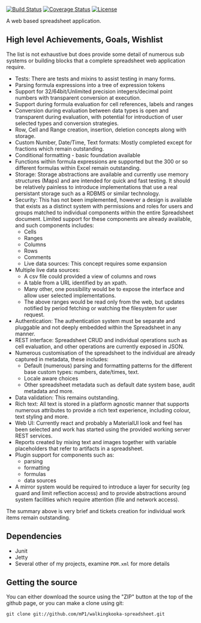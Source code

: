 [![Build Status](https://travis-ci.com/mP1/walkingkooka-spreadsheet.svg?branch=master)](https://travis-ci.com/mP1/walkingkooka-spreadsheet.svg?branch=master)
[![Coverage Status](https://coveralls.io/repos/github/mP1/walkingkooka-spreadsheet/badge.svg?branch=master)](https://coveralls.io/repos/github/mP1/walkingkooka-spreadsheet?branch=master)
[![License](https://img.shields.io/badge/License-Apache%202.0-blue.svg)](https://opensource.org/licenses/Apache-2.0)

A web based spreadsheet application.

## High level Achievements, Goals, Wishlist

The list is not exhaustive but does provide some detail of numerous sub systems or building blocks that a complete spreadsheet web application
require.

- Tests: There are tests and mixins to assist testing in many forms.
- Parsing formula expressions into a tree of expression tokens
- Support for 32/64bit/Unlimited precision integers/decimal point numbers with transparent conversion at execution.
- Support during formula evaluation for cell references, labels and ranges
- Conversion during evaluation between data types is open and transparent during evaluation, with potential for introduction of user selected
  types and conversion strategies.
- Row, Cell and Range creation, insertion, deletion concepts along with storage.
- Custom Number, Date/Time, Text formats: Mostly completed except for fractions which remain outstanding.
- Conditional formatting - basic foundation available
- Functions within formula expressions are supported but the 300 or so different formulas within Excel remain outstanding.
- Storage: Storage abstractions are available and currently use memory structures (Maps) and are intended for quick and fast testing.
  It should be relatively painless to introduce implementations that use a real persistant storage such as a RDBMS or similar technology.
- Security: This has not been implemented, however a design is available that exists as a distinct system with permissions
  and roles for users and groups matched to individual components within the entire Spreadsheet document. Limited support for these components
  are already available, and such components includes:
  - Cells
  - Ranges
  - Columns
  - Rows
  - Comments
  - Live data sources: This concept requires some expansion
- Multiple live data sources: 
  - A csv file could provided a view of columns and rows
  - A table from a URL identified by an xpath.
  - Many other, one possibility would be to expose the interface and allow user selected implementations.
  - The above ranges would be read only from the web, but updates notified by period fetching or watching the filesystem for user request.   
- Authentication: The authentication system must be separate and pluggable and not deeply embedded within the Spreadsheet in any manner.
- REST interface: Spreadsheet CRUD and individual operations such as cell evaluation, and other operations are currently exposed in JSON.
- Numerous customisation of the spreadsheet to the individual are already captured in metadata, these includes:
  - Default (numerous) parsing and formatting patterns for the different base custom types: numbers, date/times, text.
  - Locale aware choices
  - Other spreadsheet metadata such as default date system base, audit metadata and more.
- Data validation: This remains outstanding.
- Rich text: All text is stored in a platform agnostic manner that supports numerous attributes to provide a rich text
  experience, including colour, text styling and more.
- Web UI: Currently react and probably a MaterialUI look and feel has been selected and work has started using the provided working server REST services.
- Reports created by mixing text and images together with variable placeholders that refer to artifacts in a spreadsheet.
- Plugin support for components such as:
  - parsing
  - formatting
  - formulas
  - data sources
- A mirror system would be required to introduce a layer for security (eg guard and limit reflection access) and to
  provide abstractions around system facilities which require attention (file and network access).

The summary above is very brief and tickets creation for individual work items remain outstanding.

## Dependencies

- Junit
- Jetty
- Several other of my projects, examine `POM.xml` for more details

## Getting the source

You can either download the source using the "ZIP" button at the top
of the github page, or you can make a clone using git:

```
git clone git://github.com/mP1/walkingkooka-spreadsheet.git
```
 